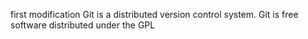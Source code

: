 first modification
Git is a distributed version control system.
Git is free software distributed under the GPL
